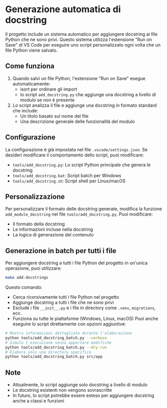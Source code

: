 # Generazione automatica di docstring

Il progetto include un sistema automatico per aggiungere docstring ai file Python che ne sono privi. Questo sistema
utilizza l'estensione "Run on Save" di VS Code per eseguire uno script personalizzato ogni volta che un file Python
viene salvato.

## Come funziona

1. Quando salvi un file Python, l'estensione "Run on Save" esegue automaticamente:
   - isort per ordinare gli import
   - lo script `add_docstring.py` che aggiunge una docstring a livello di modulo se non è presente
2. Lo script analizza il file e aggiunge una docstring in formato standard che include:
   - Un titolo basato sul nome del file
   - Una descrizione generale delle funzionalità del modulo

## Configurazione

La configurazione è già impostata nel file `.vscode/settings.json`. Se desideri modificare il comportamento dello
script, puoi modificare:

- `tools/add_docstring.py`: Lo script Python principale che genera le docstring
- `tools/add_docstring.bat`: Script batch per Windows
- `tools/add_docstring.sh`: Script shell per Linux/macOS

## Personalizzazione

Per personalizzare il formato delle docstring generate, modifica la funzione `add_module_docstring` nel file
`tools/add_docstring.py`. Puoi modificare:

- Il formato della docstring
- Le informazioni incluse nella docstring
- La logica di generazione del contenuto

## Generazione in batch per tutti i file

Per aggiungere docstring a tutti i file Python del progetto in un'unica operazione, puoi utilizzare:

```bash
make add-docstrings
```

Questo comando:

- Cerca ricorsivamente tutti i file Python nel progetto
- Aggiunge docstring a tutti i file che ne sono privi
- Esclude i file `__init__.py` e i file in directory come `.venv`, `migrations`, ecc.
- Funziona su tutte le piattaforme (Windows, Linux, macOS) Puoi anche eseguire lo script direttamente con opzioni
  aggiuntive:

```bash
# Mostra informazioni dettagliate durante l'elaborazione
python tools/add_docstring_batch.py --verbose
# Simula l'esecuzione senza apportare modifiche
python tools/add_docstring_batch.py --dry-run
# Elabora solo una directory specifica
python tools/add_docstring_batch.py src/app
```

## Note

- Attualmente, lo script aggiunge solo docstring a livello di modulo
- Le docstring esistenti non vengono sovrascritte
- In futuro, lo script potrebbe essere esteso per aggiungere docstring anche a classi e funzioni
